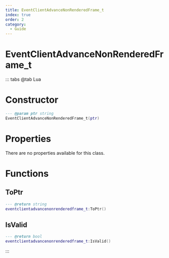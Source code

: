 ```yaml
---
title: EventClientAdvanceNonRenderedFrame_t
index: true
order: 2
category:
  - Guide
---
```


# EventClientAdvanceNonRenderedFrame_t

::: tabs
@tab Lua
# Constructor
```lua
--- @param ptr string
EventClientAdvanceNonRenderedFrame_t(ptr)
```
# Properties
There are no properties available for this class.
# Functions
## ToPtr
```lua
--- @return string
eventclientadvancenonrenderedframe_t:ToPtr()
```
## IsValid
```lua
--- @return bool
eventclientadvancenonrenderedframe_t:IsValid()
```

:::